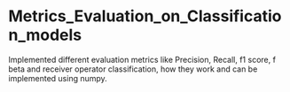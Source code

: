 # Metrics_Evaluation_on_Classification_models
Implemented different evaluation metrics like Precision, Recall, f1 score, f beta and receiver operator classification, how they work and can be implemented using numpy.
